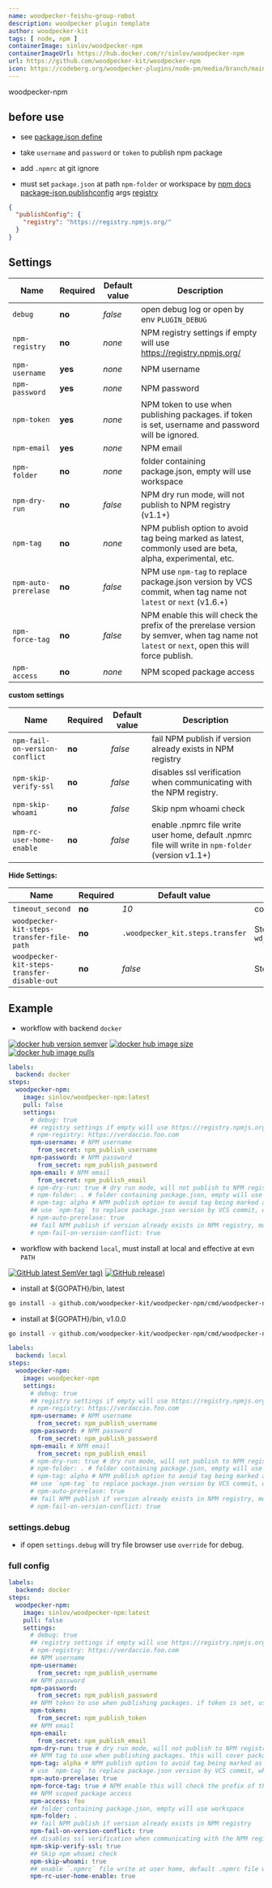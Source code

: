 ```yaml
---
name: woodpecker-feishu-group-robot
description: woodpecker plugin template
author: woodpecker-kit
tags: [ node, npm ]
containerImage: sinlov/woodpecker-npm
containerImageUrl: https://hub.docker.com/r/sinlov/woodpecker-npm
url: https://github.com/woodpecker-kit/woodpecker-npm
icon: https://codeberg.org/woodpecker-plugins/node-pm/media/branch/main/nodejs-logo-hexagon.png
---
```


woodpecker-npm

## before use

- see [package.json define](https://docs.npmjs.com/files/package.json)
- take `username` and `password` or `token` to publish npm package

- add `.npmrc` at git ignore
- must set `package.json` at path `npm-folder` or workspace
  by [npm docs package-json.publishconfig](https://docs.npmjs.com/files/package.json#publishconfig)
  args [registry](https://docs.npmjs.com/cli/v10/using-npm/config#registry)

```json
{
  "publishConfig": {
    "registry": "https://registry.npmjs.org/"
  }
}
```

## Settings

| Name                 | Required | Default value | Description                                                                                                                                   |
|----------------------|----------|---------------|-----------------------------------------------------------------------------------------------------------------------------------------------|
| `debug`              | **no**   | *false*       | open debug log or open by env `PLUGIN_DEBUG`                                                                                                  |
| `npm-registry`       | **no**   | *none*        | NPM registry settings if empty will use https://registry.npmjs.org/                                                                           |
| `npm-username`       | **yes**  | *none*        | NPM username                                                                                                                                  |
| `npm-password`       | **yes**  | *none*        | NPM password                                                                                                                                  |
| `npm-token`          | **yes**  | *none*        | NPM token to use when publishing packages. if token is set, username and password will be ignored.                                            |
| `npm-email`          | **yes**  | *none*        | NPM email                                                                                                                                     |
| `npm-folder`         | **no**   | *none*        | folder containing package.json, empty will use workspace                                                                                      |
| `npm-dry-run`        | **no**   | *false*       | NPM dry run mode, will not publish to NPM registry (v1.1+)                                                                                    |
| `npm-tag`            | **no**   | *none*        | NPM publish option to avoid tag being marked as latest, commonly used are beta, alpha, experimental, etc.                                     |
| `npm-auto-prerelase` | **no**   | *false*       | NPM use `npm-tag` to replace package.json version by VCS commit, when tag name not `latest` or `next` (v1.6.+)                                |
| `npm-force-tag`      | **no**   | *false*       | NPM enable this will check the prefix of the prerelase version by semver, when tag name not `latest` or `next`, open this will force publish. |
| `npm-access`         | **no**   | *none*        | NPM scoped package access                                                                                                                     |

**custom settings**

| Name                           | Required | Default value | Description                                                                                        |
|--------------------------------|----------|---------------|----------------------------------------------------------------------------------------------------|
| `npm-fail-on-version-conflict` | **no**   | *false*       | fail NPM publish if version already exists in NPM registry                                         |
| `npm-skip-verify-ssl`          | **no**   | *false*       | disables ssl verification when communicating with the NPM registry.                                |
| `npm-skip-whoami`              | **no**   | *false*       | Skip npm whoami check                                                                              |
| `npm-rc-user-home-enable`      | **no**   | *false*       | enable .npmrc file write user home, default .npmrc file will write in `npm-folder` (version v1.1+) |

**Hide Settings:**

| Name                                        | Required | Default value                    | Description                                                                      |
|---------------------------------------------|----------|----------------------------------|----------------------------------------------------------------------------------|
| `timeout_second`                            | **no**   | *10*                             | command timeout setting by second                                                |
| `woodpecker-kit-steps-transfer-file-path`   | **no**   | `.woodpecker_kit.steps.transfer` | Steps transfer file path, default by `wd_steps_transfer.DefaultKitStepsFileName` |
| `woodpecker-kit-steps-transfer-disable-out` | **no**   | *false*                          | Steps transfer write disable out                                                 |

## Example

- workflow with backend `docker`

[![docker hub version semver](https://img.shields.io/docker/v/sinlov/woodpecker-npm?sort=semver)](https://hub.docker.com/r/sinlov/woodpecker-npm/tags?page=1&ordering=last_updated)
[![docker hub image size](https://img.shields.io/docker/image-size/sinlov/woodpecker-npm)](https://hub.docker.com/r/sinlov/woodpecker-npm)
[![docker hub image pulls](https://img.shields.io/docker/pulls/sinlov/woodpecker-npm)](https://hub.docker.com/r/sinlov/woodpecker-npm/tags?page=1&ordering=last_updated)

```yml
labels:
  backend: docker
steps:
  woodpecker-npm:
    image: sinlov/woodpecker-npm:latest
    pull: false
    settings:
      # debug: true
      ## registry settings if empty will use https://registry.npmjs.org/
      # npm-registry: https://verdaccio.foo.com
      npm-username: # NPM username
        from_secret: npm_publish_username
      npm-password: # NPM password
        from_secret: npm_publish_password
      npm-email: # NPM email
        from_secret: npm_publish_email
      # npm-dry-run: true # dry run mode, will not publish to NPM registry
      # npm-folder: . # folder containing package.json, empty will use workspace
      # npm-tag: alpha # NPM publish option to avoid tag being marked as latest, commonly used are beta, alpha, experimental, etc. do not use latest, next
      ## use `npm-tag` to replace package.json version by VCS commit, when tag name not `latest` or `next` (v1.6.+)
      # npm-auto-prerelase: true
      ## fail NPM publish if version already exists in NPM registry, most use in tag publish
      # npm-fail-on-version-conflict: true
```

- workflow with backend `local`, must install at local and effective at evn `PATH`

[![GitHub latest SemVer tag)](https://img.shields.io/github/v/tag/woodpecker-kit/woodpecker-npm)](https://github.com/woodpecker-kit/woodpecker-npm/tags)
[![GitHub release)](https://img.shields.io/github/v/release/woodpecker-kit/woodpecker-npm)](https://github.com/woodpecker-kit/woodpecker-npm/releases)

- install at ${GOPATH}/bin, latest

```bash
go install -a github.com/woodpecker-kit/woodpecker-npm/cmd/woodpecker-npm@latest
```

- install at ${GOPATH}/bin, v1.0.0

```bash
go install -v github.com/woodpecker-kit/woodpecker-npm/cmd/woodpecker-npm@v1.0.0
```

```yml
labels:
  backend: local
steps:
  woodpecker-npm:
    image: woodpecker-npm
    settings:
      # debug: true
      ## registry settings if empty will use https://registry.npmjs.org/
      # npm-registry: https://verdaccio.foo.com
      npm-username: # NPM username
        from_secret: npm_publish_username
      npm-password: # NPM password
        from_secret: npm_publish_password
      npm-email: # NPM email
        from_secret: npm_publish_email
      # npm-dry-run: true # dry run mode, will not publish to NPM registry
      # npm-folder: . # folder containing package.json, empty will use workspace
      # npm-tag: alpha # NPM publish option to avoid tag being marked as latest, commonly used are beta, alpha, next, etc.
      ## use `npm-tag` to replace package.json version by VCS commit, when tag name not `latest` or `next` (v1.6.+)
      # npm-auto-prerelase: true
      ## fail NPM publish if version already exists in NPM registry, most use in tag publish
      # npm-fail-on-version-conflict: true
```

### settings.debug

- if open `settings.debug` will try file browser use `override` for debug.

### full config

```yaml
labels:
  backend: docker
steps:
  woodpecker-npm:
    image: sinlov/woodpecker-npm:latest
    pull: false
    settings:
      # debug: true
      ## registry settings if empty will use https://registry.npmjs.org/
      # npm-registry: https://verdaccio.foo.com
      ## NPM username
      npm-username:
        from_secret: npm_publish_username
      ## NPM password
      npm-password:
        from_secret: npm_publish_password
      ## NPM token to use when publishing packages. if token is set, username and password will be ignored.
      npm-token:
        from_secret: npm_publish_token
      ## NPM email
      npm-email:
        from_secret: npm_publish_email
      npm-dry-run: true # dry run mode, will not publish to NPM registry
      ## NPM tag to use when publishing packages. this will cover package.json version field.
      npm-tag: alpha # NPM publish option to avoid tag being marked as latest, commonly used are beta, alpha, next, etc.
      # use `npm-tag` to replace package.json version by VCS commit, when tag name not `latest` or `next` (v1.6.+)
      npm-auto-prerelase: true
      npm-force-tag: true # NPM enable this will check the prefix of the prerelase version by semver, when tag name not `latest` or `next`
      ## NPM scoped package access
      npm-access: foo
      ## folder containing package.json, empty will use workspace
      npm-folder: .
      ## fail NPM publish if version already exists in NPM registry
      npm-fail-on-version-conflict: true
      ## disables ssl verification when communicating with the NPM registry.
      npm-skip-verify-ssl: true
      ## Skip npm whoami check
      npm-skip-whoami: true
      ## enable `.npmrc` file write at user home, default .npmrc file will write in `npm-folder`
      npm-rc-user-home-enable: true
```

